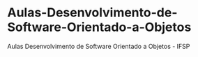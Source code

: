 # Aulas-Desenvolvimento-de-Software-Orientado-a-Objetos
Aulas Desenvolvimento de Software Orientado a Objetos - IFSP
